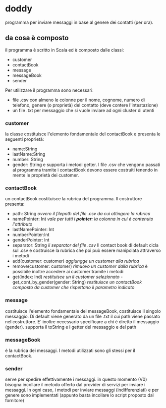 # doddy
programma per inviare messaggi in base al genere dei contatti (per ora).

## da cosa è composto
il programma è  scritto in Scala ed è composto dalle classi:
 - customer
 - contactBook
 - message
 - messageBook
 - sender

Per utilizzare il programma sono necessari:
 - file .csv con almeno le colonne per il nome, cognome, numero di telefono, genere (o proprietà) del contatto (deve contere l'intestazione)
 - un file .txt per messaggio che si vuole inviare ad ogni cluster di utenti

### customer
la classe costituisce l'elemento fondamentale del contactBook e presenta le seguenti proprietà: 
 - name:String
 - lastName:String
 - number: String
 - gender: String
e supporta i metodi getter.
I file .csv che vengono passati al programma tramite i contactBook devono essere costruiti tenendo in mente le proprietà dei customer.

### contactBook
un contactBook costituisce la rubrica del programma. Il costruttore presenta:
 - path: String  _ovvero il filepath del file .csv da cui attingere la rubrica_
 - namePointer: Int _vale per tutti i **pointer**: la colonna in cui è contenuto l'attributo_
 - lastNamePointer: Int 
 - numberPointer:Int
 - genderPointer: Int
 - separator: String _il separator del file .csv_
Il contact book di default cicla sul .csv e costruisce la rubrica che poi può essere manipolata attraverso i metodi
 - add(customer: customer) _aggiungge un customer alla rubrica_
 - remove(customer: customer) _rimuovo un customer dalla rubrica_
è possibile inoltre accedere ai customer tramite i metodi
 - get(index: Ind) _restituisce un il customer selezionato_
 -get_cont_by_gender(gender: String) _restituisce un contactBook composto da customer che rispettano il parametro indicato_
 
 ### message
 costituisce l'elemento fondamentale del messageBook, costituisce il singolo messaggio. Di default viene generato da un file .txt
 il cui path viene passato nel costruttore. E' inoltre necessario specificare a chi è diretto il messaggio (gender).
 supporta il toString e i getter del messaggio e del path
 
 ### messageBook
 è la rubrica dei messaggi. I metodi utilizzati sono gli stessi per il contactBook.
 
 ### sender
 serve per spedire effettivamente i messaggi. in questo momento (V0) bisogna incollare il metodo offerto dal provider di servizi per
 inviare i messaggi. In ogni caso, i metodi per inviare messaggi (indifferenziati) e per genere sono implementati (appunto basta 
 incollare lo script proposto dal fornitore)
